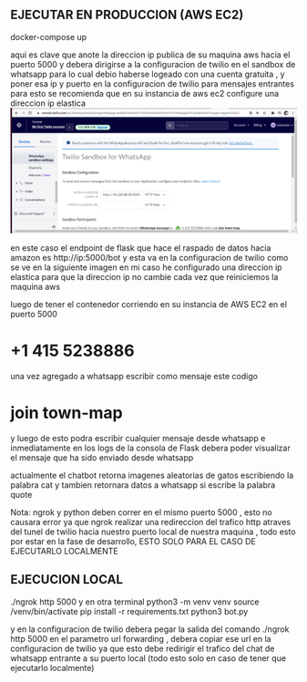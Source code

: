 
## EJECUTAR EN PRODUCCION (AWS EC2)

docker-compose up

aqui es clave que anote la direccion ip publica de su maquina aws hacia el puerto 5000 y debera dirigirse  a la configuracion de twilio en el 
sandbox de whatsapp para lo cual debio haberse logeado con una cuenta gratuita , y poner esa ip y puerto en la configuracion de twilio para mensajes entrantes
para esto se recomienda que en su instancia de aws ec2 configure una direccion ip elastica
 ![alt text](https://github.com/sebas1017/chatbot_project/blob/main/sandbox_configuration_whatsapp.png/?raw=true)
 
 en este caso el endpoint de flask que hace el raspado de datos hacia amazon es http://ip:5000/bot  y esta va en la configuracion de twilio como 
 se ve en la siguiente imagen
 en mi caso he configurado una direccion ip elastica para que la direccion ip no cambie cada vez que reiniciemos la maquina aws 


luego de tener el contenedor corriendo en su instancia de AWS EC2 en el puerto 5000 

# +1 415 5238886


una vez agregado a whatsapp escribir como mensaje este codigo

# join town-map

y luego de esto podra escribir cualquier mensaje desde whatsapp e inmediatamente en los logs de la consola de 
Flask debera poder visualizar el mensaje que ha sido enviado desde whatsapp


actualmente el chatbot retorna imagenes aleatorias de gatos escribiendo la palabra cat
y tambien retornara datos a whatsapp si escribe la palabra quote


Nota:
ngrok y python deben correr en el mismo puerto 5000 , esto no causara error ya que ngrok
realizar una redireccion del trafico http atraves del tunel de twilio  hacia nuestro puerto local
de nuestra maquina , todo esto por estar en la fase de desarrollo, ESTO SOLO PARA EL CASO DE EJECUTARLO LOCALMENTE

## EJECUCION LOCAL
./ngrok http 5000 
y en otra terminal 
python3 -m venv venv
source /venv/bin/activate
pip install -r requirements.txt
python3 bot.py

y en la configuracion de twilio debera pegar la salida del comando ./ngrok http 5000 en el parametro url forwarding , debera copiar
ese url en la configuracion de twilio ya que esto debe redirigir el trafico del chat de whatsapp entrante a su puerto local
(todo esto solo en caso de tener que ejecutarlo localmente)







